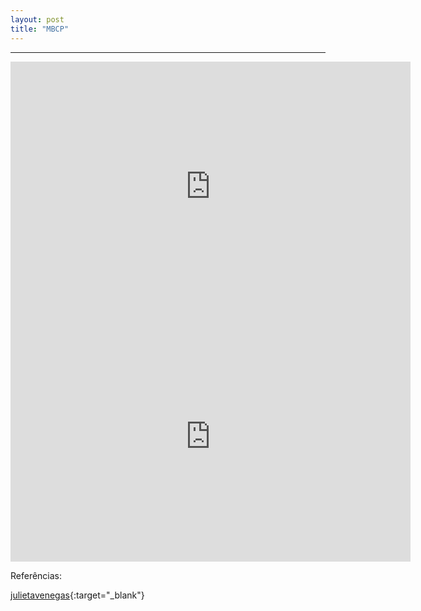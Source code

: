 ```yaml
---
layout: post
title: "MBCP"
---
```


<hr>
<iframe width="640" height="400" src="http://player.oocn.eu/musica/mbcp.html" frameborder="0" allowfullscreen></iframe>

<iframe src="https://docs.google.com/a/oocn.eu/presentation/d/1JXp-MX_kTx9vN8WW-Ne_gVmgS2lL5koLUf12xDROZhk/embed?start=true&loop=true&delayms=5000" frameborder=""0 width="640" height="400" allowfullscreen="true" mozallowfullscreen="true" webkitallowfullscreen="true"></iframe>



Referências:

[julietavenegas](http://www.julietavenegas.net/){:target="_blank"}
